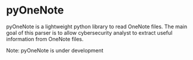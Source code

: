 # pyOneNote
pyOneNote is a lightweight python library to read OneNote files. The main goal of this parser is to allow cybersecurity analyst to extract useful information from OneNote files.

Note: pyOneNote is under development
